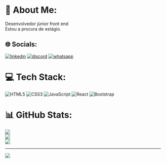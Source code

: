 # 💫 About Me:
Desenvolvedor júnior front end <br>Estou a procura de estágio.


## 🌐 Socials:
[![linkedin](https://img.shields.io/badge/LinkedIn-0077B5?style=for-the-badge&logo=linkedin&logoColor=white)](https://www.linkedin.com/in/wellington-luiz-31933a25a/) 
[![discord](https://img.shields.io/badge/Discord-7289DA?style=for-the-badge&logo=discord&logoColor=white)](https://discord.gg/26kXM5cKaS) 
[![whatsapp](https://img.shields.io/badge/WhatsApp-25D366?style=for-the-badge&logo=whatsapp&logoColor=white)](https://api.whatsapp.com/send?phone=5587991737247&text=Ol%C3%A1,%20tudo%20bem?%0A) 
# 💻 Tech Stack:
![HTML5](https://img.shields.io/badge/html5-%23E34F26.svg?style=for-the-badge&logo=html5&logoColor=white) ![CSS3](https://img.shields.io/badge/css3-%231572B6.svg?style=for-the-badge&logo=css3&logoColor=white) ![JavaScript](https://img.shields.io/badge/javascript-%23323330.svg?style=for-the-badge&logo=javascript&logoColor=%23F7DF1E) ![React](https://img.shields.io/badge/react-%2320232a.svg?style=for-the-badge&logo=react&logoColor=%2361DAFB) ![Bootstrap](https://img.shields.io/badge/bootstrap-%23563D7C.svg?style=for-the-badge&logo=bootstrap&logoColor=white)
# 📊 GitHub Stats:
![](https://github-readme-stats.vercel.app/api?username=Tomluiz07&theme=midnight-purple&hide_border=false&include_all_commits=true&count_private=true)<br/>
![](https://github-readme-streak-stats.herokuapp.com/?user=Tomluiz07&theme=midnight-purple&hide_border=false)<br/>
![](https://github-readme-stats.vercel.app/api/top-langs/?username=Tomluiz07&theme=midnight-purple&hide_border=false&include_all_commits=true&count_private=true&layout=compact)

---
[![](https://visitcount.itsvg.in/api?id=Tomluiz07&icon=0&color=1)](https://visitcount.itsvg.in)

<!-- Proudly created with GPRM ( https://gprm.itsvg.in ) -->
